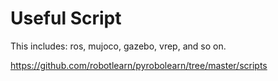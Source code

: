 # Useful Script

This includes: ros, mujoco, gazebo, vrep, and so on.

https://github.com/robotlearn/pyrobolearn/tree/master/scripts